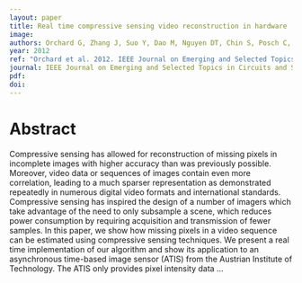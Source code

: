 ```yaml
---
layout: paper
title: Real time compressive sensing video reconstruction in hardware
image:
authors: Orchard G, Zhang J, Suo Y, Dao M, Nguyen DT, Chin S, Posch C, Tran TD, and Etienne-Cummings R.
year: 2012
ref: "Orchard et al. 2012. IEEE Journal on Emerging and Selected Topics in Circuits and Systems vol. 2, no. 3: 604-615."
journal: IEEE Journal on Emerging and Selected Topics in Circuits and Systems
pdf:
doi:
---
```


# Abstract
Compressive sensing has allowed for reconstruction of missing pixels in incomplete images with higher accuracy than was previously possible. Moreover, video data or sequences of images contain even more correlation, leading to a much sparser representation as demonstrated repeatedly in numerous digital video formats and international standards. Compressive sensing has inspired the design of a number of imagers which take advantage of the need to only subsample a scene, which reduces power consumption by requiring acquisition and transmission of fewer samples. In this paper, we show how missing pixels in a video sequence can be estimated using compressive sensing techniques. We present a real time implementation of our algorithm and show its application to an asynchronous time-based image sensor (ATIS) from the Austrian Institute of Technology. The ATIS only provides pixel intensity data …
